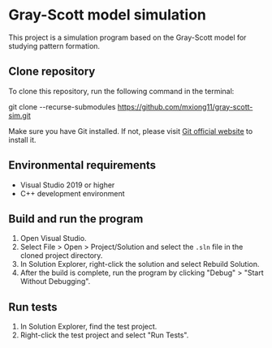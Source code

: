 # Gray-Scott model simulation

This project is a simulation program based on the Gray-Scott model for studying pattern formation.

## Clone repository

To clone this repository, run the following command in the terminal:

git clone --recurse-submodules https://github.com/mxiong11/gray-scott-sim.git


Make sure you have Git installed. If not, please visit [Git official website](https://git-scm.com/) to install it.

## Environmental requirements

- Visual Studio 2019 or higher
- C++ development environment

## Build and run the program

1. Open Visual Studio.
2. Select File > Open > Project/Solution and select the `.sln` file in the cloned project directory.
3. In Solution Explorer, right-click the solution and select Rebuild Solution.
4. After the build is complete, run the program by clicking "Debug" > "Start Without Debugging".

## Run tests

1. In Solution Explorer, find the test project.
2. Right-click the test project and select "Run Tests".



